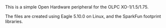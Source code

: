 This is a simple Open Hardware peripheral for the OLPC XO-1/1.5/1.75.

The files are created using Eagle 5.10.0 on Linux, and the SparkFun
footprint libraries.
